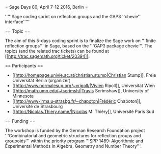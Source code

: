 = Sage Days 80, April 7-12 2016, Berlin =

'''''Sage coding sprint on reflection groups and the GAP3 ''chevie'' interface'''''

== Topic ==

The aim of this 5-days coding sprint is to finalize the Sage work on '''finite reflection groups''' in Sage, based on the '''GAP3 package chevie'''. The topics (and the related trac tickets) can be found at [[http://trac.sagemath.org/ticket/20394]].

== Participants ==

 * [[http://homepage.univie.ac.at/christian.stump|Christian Stump]], Freie Universität Berlin (organizer)
 * [[http://www.normalesup.org/~vripoll/|Vivien Ripoll]], Universität Wien
 * [[http://math.umn.edu/~tscrimsh/|Travis Scrimshaw]], University of Minnesota
 * [[http://www-irma.u-strasbg.fr/~chapoton|Frédéric Chapoton]], Université de Strasbourg
 * [[http://Nicolas.Thiery.name/|Nicolas M. Thiéry]], Université Paris Sud

== Funding ==

The workshop is funded by the German Research Foundation project '''Combinatorial and geometric structures for reflection groups and groupoids''' within the priority program '''SPP 1489:  Algorithmic and Experimental Methods in Algebra, Geometry and Number Theory'''.
